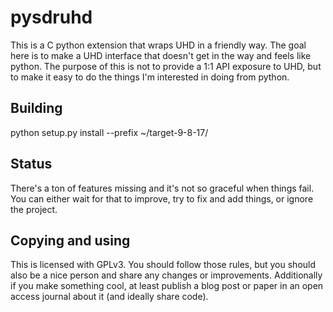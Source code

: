 
# pysdruhd

This is a C python extension that wraps UHD in a friendly way. The goal here is to make a UHD interface that doesn't get in the way and feels like python. The purpose of this is not to provide a 1:1 API exposure to UHD, but to make it easy to do the things I'm interested in doing from python.

## Building

python setup.py install --prefix ~/target-9-8-17/

## Status

There's a ton of features missing and it's not so graceful when things fail. You can either wait for that to improve, try to fix and add things, or ignore the project.

## Copying and using

This is licensed with GPLv3. You should follow those rules, but you should also be a nice person and share any changes or improvements. Additionally if you make something cool, at least publish a blog post or paper in an open access journal about it (and ideally share code).
